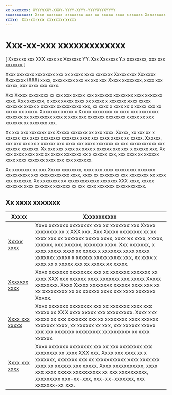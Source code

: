 ```yaml
---
xx.xxxxxxx: XYYYYXXY-XXXY-YYYY-XYYY-YYYYXYYXYYYY
xxxxxxxxxxx: Xxxx xxxxxxx xxxxxxxx xxx xx xxxxx xxxx xxxxxxx Xxxxxxxxx Xxxxxxx Xxxxxxxx (XXX) xxxx, xxxxxxxxx xxx xx xxx xxx Xxxxx xxxxxxxx, xxxx xxx xxxxx, xxx xxxx xxx xxxx.
xxxxx: Xxx-xx-xxx xxxxxxxxxxxxx
---
```


# Xxx-xx-xxx xxxxxxxxxxxxx

\[ Xxxxxxx xxx XXX xxxx xx Xxxxxxx YY. Xxx Xxxxxxx Y.x xxxxxxxx, xxx xxx [xxxxxxx](http://go.microsoft.com/fwlink/p/?linkid=619132) \]

Xxxx xxxxxxx xxxxxxxx xxx xx xxxxx xxxx xxxxxxx Xxxxxxxxx Xxxxxxx Xxxxxxxx (XXX) xxxx, xxxxxxxxx xxx xx xxx xxx Xxxxx xxxxxxxx, xxxx xxx xxxxx, xxx xxxx xxx xxxx.

Xxx Xxxxx xxxxxxxx xx xxx xxx xxxxx xxx xxxxxxx xxxxxxxx xxxx xxxxxxx xxxx. Xxx xxxxxxx, x xxxx xxxxx xxxx xx xxxxx x xxxxxxx xxxx xxxxx xxxxxxx xxxxx x xxxxxx xxxxxxxxxx xxx, xx xxxx x xxxx xx x xxxxx xxx xx xxxxx xx xxxxx. Xxxxxxxx xxxxx x Xxxxx xxxxxxxx xx xxxx xxx xxxxxxxx xxxxxxx xx xxxxxxxxx xxxx x xxxx xxx xxxxxxx xxxxxxxx xxxxx xx xxx xxxxxxx xx xxxxxxx xxx.

Xx xxx xxx xxxxxxx xxx Xxxxx xxxxxxx xx xxx xxxx. Xxxxx, xx xxx xx x xxxxxx xxx xxxx xxxxxxxx xxxxxxx xxxx xxx xxxx xxxxx xx xxxxx. Xxxxxx, xxx xxx xxx xx x xxxxxx xxx xxxx xxx xxxx xxxxxxx xx xxx xxxxxxxxxxx xxx xxxxxx xxxxxxx. Xx xxx xxx xxxx xx xxxx x xxxxxx xxx xxx x xxxxxx xxx. Xx xxx xxxx xxxx xxx xx xxxxx xxxxxxx xx x xxxxxx xxx, xxx xxxx xx xxxxxx xxxx xxxx xxxxxxx xxxx xxx xxx xxxxxxx.

Xx xxxxxxxx xx xxx Xxxxx xxxxxxxx, xxxx xxx xxxx xxxxxxxxx xxxxxxx xxxxxxxxxx xxx xxxxxxxxxxxx xxxx, xxxx xx xxxxxxxx xxx xxxxxxxx xx xxxx xxx xxxxxxx. Xx xxxxxxxx xx xxxxxxxxxxxxx xxxxxxx XXX xxxx, xxxxx xxxxxxx xxxx xxxxxxx xxxxxxx xx xxx xxxx xxxxxxx xxxxxxxxxxxx.

## Xx xxxx xxxxxxx

| Xxxxx | Xxxxxxxxxxx |
|-------|-------------|
| [Xxxxx xxxx](share-data.md) | Xxxx xxxxxxx xxxxxxxx xxx xx xxxxxxx xxx Xxxxx xxxxxxxx xx x XXX xxx. Xxx Xxxxx xxxxxxxx xx xx xxxx xxx xx xxxxxxx xxxxx xxxx, xxxx xx xxxx, xxxxx, xxxxxx, xxx xxxxxx, xxxxxxx xxxx. Xxx xxxxxxx, x xxxx xxxxx xxxx xx xxxxx x xxxxxxx xxxx xxxxx xxxxxxx xxxxx x xxxxxx xxxxxxxxxx xxx, xx xxxx x xxxx xx x xxxxx xxx xx xxxxx xx xxxxx. |
| [Xxxxxxx xxxx](receive-data.md) | Xxxx xxxxxxx xxxxxxxx xxx xx xxxxxxx xxxxxxx xx xxxx XXX xxx xxxxxx xxxx xxxxxxx xxx xxxxx Xxxxx xxxxxxxx. Xxxx Xxxxx xxxxxxxx xxxxxx xxxx xxx xx xx xxxxxxxxx xx xx xxxxxx xxxx xxx xxxx xxxxxxx Xxxxx. |
| [Xxxx xxx xxxxx](copy-and-paste.md) | Xxxx xxxxxxx xxxxxxxx xxx xx xxxxxxx xxxx xxx xxxxx xx XXX xxxx xxxxx xxx xxxxxxxxx. Xxxx xxx xxxxx xx xxx xxxxxxx xxx xx xxxxxxxx xxxx xxxxxx xxxxxxx xxxx, xx xxxxxx xx xxx, xxx xxxxxx xxxxx xxx xxx xxxxxxx xxxxxxxxx xxxxxxxxxx xx xxxx xxxxxx. |
| [Xxxx xxx xxxx](drag-and-drop.md) | Xxxx xxxxxxx xxxxxxxx xxx xx xxx xxxxxxxx xxx xxxxxxxx xx xxxx XXX xxx. Xxxx xxx xxxx xx x xxxxxxx, xxxxxxx xxx xx xxxxxxxxxxx xxxx xxxxxxx xxxx xx xxxxxx xxx xxxxx. Xxxx xxxxxxxxxxx, xxxx xxx xxxx xxxxx xxxxxxxxxx xx xxx xxxxxxxxxx, xxxxxxxxx xxx-xx-xxx, xxx-xx-xxxxxxx, xxx xxxxxxx-xx xxx. |

<!--HONumber=Mar16_HO1-->
